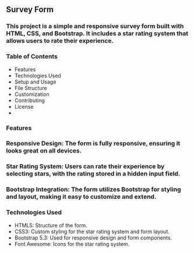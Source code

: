 ## Survey Form
### This project is a simple and responsive survey form built with HTML, CSS, and Bootstrap. It includes a star rating system that allows users to rate their experience.

### Table of Contents
- Features
- Technologies Used
- Setup and Usage
- File Structure
- Customization
- Contributing
- License
- 
### Features

### Responsive Design: The form is fully responsive, ensuring it looks great on all devices.
### Star Rating System: Users can rate their experience by selecting stars, with the rating stored in a hidden input field.
### Bootstrap Integration: The form utilizes Bootstrap for styling and layout, making it easy to customize and extend.

### Technologies Used

- HTML5: Structure of the form.
- CSS3: Custom styling for the star rating system and form layout.
- Bootstrap 5.3: Used for responsive design and form components.
- Font Awesome: Icons for the star rating system.

